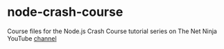 # node-crash-course
Course files for the Node.js Crash Course tutorial series on The Net Ninja YouTube [channel](https://www.youtube.com/watch?v=OIBIXYLJjsI&list=PL4cUxeGkcC9jsz4LDYc6kv3ymONOKxwBU&index=2)
